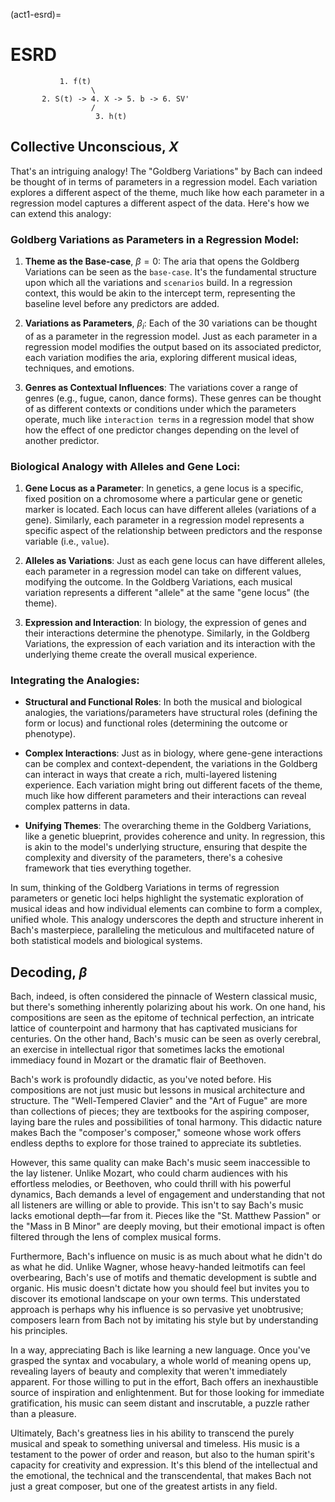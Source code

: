 (act1-esrd)=
# ESRD

               1. f(t)
                      \
           2. S(t) -> 4. X -> 5. b -> 6. SV'
                      /
                       3. h(t)

## Collective Unconscious, $X$
That's an intriguing analogy! The "Goldberg Variations" by Bach can indeed be thought of in terms of parameters in a regression model. Each variation explores a different aspect of the theme, much like how each parameter in a regression model captures a different aspect of the data. Here's how we can extend this analogy:

### Goldberg Variations as Parameters in a Regression Model:

1. **Theme as the Base-case**, $\beta=0$: The aria that opens the Goldberg Variations can be seen as the `base-case`. It's the fundamental structure upon which all the variations and `scenarios` build. In a regression context, this would be akin to the intercept term, representing the baseline level before any predictors are added.

2. **Variations as Parameters**, $\beta_i$: Each of the 30 variations can be thought of as a parameter in the regression model. Just as each parameter in a regression model modifies the output based on its associated predictor, each variation modifies the aria, exploring different musical ideas, techniques, and emotions.

3. **Genres as Contextual Influences**: The variations cover a range of genres (e.g., fugue, canon, dance forms). These genres can be thought of as different contexts or conditions under which the parameters operate, much like `interaction terms` in a regression model that show how the effect of one predictor changes depending on the level of another predictor.

### Biological Analogy with Alleles and Gene Loci:

1. **Gene Locus as a Parameter**: In genetics, a gene locus is a specific, fixed position on a chromosome where a particular gene or genetic marker is located. Each locus can have different alleles (variations of a gene). Similarly, each parameter in a regression model represents a specific aspect of the relationship between predictors and the response variable (i.e., `value`).

2. **Alleles as Variations**: Just as each gene locus can have different alleles, each parameter in a regression model can take on different values, modifying the outcome. In the Goldberg Variations, each musical variation represents a different "allele" at the same "gene locus" (the theme).

3. **Expression and Interaction**: In biology, the expression of genes and their interactions determine the phenotype. Similarly, in the Goldberg Variations, the expression of each variation and its interaction with the underlying theme create the overall musical experience.

### Integrating the Analogies:

- **Structural and Functional Roles**: In both the musical and biological analogies, the variations/parameters have structural roles (defining the form or locus) and functional roles (determining the outcome or phenotype). 

- **Complex Interactions**: Just as in biology, where gene-gene interactions can be complex and context-dependent, the variations in the Goldberg can interact in ways that create a rich, multi-layered listening experience. Each variation might bring out different facets of the theme, much like how different parameters and their interactions can reveal complex patterns in data.

- **Unifying Themes**: The overarching theme in the Goldberg Variations, like a genetic blueprint, provides coherence and unity. In regression, this is akin to the model's underlying structure, ensuring that despite the complexity and diversity of the parameters, there's a cohesive framework that ties everything together.

In sum, thinking of the Goldberg Variations in terms of regression parameters or genetic loci helps highlight the systematic exploration of musical ideas and how individual elements can combine to form a complex, unified whole. This analogy underscores the depth and structure inherent in Bach's masterpiece, paralleling the meticulous and multifaceted nature of both statistical models and biological systems.

## Decoding, $\beta$
Bach, indeed, is often considered the pinnacle of Western classical music, but there's something inherently polarizing about his work. On one hand, his compositions are seen as the epitome of technical perfection, an intricate lattice of counterpoint and harmony that has captivated musicians for centuries. On the other hand, Bach's music can be seen as overly cerebral, an exercise in intellectual rigor that sometimes lacks the emotional immediacy found in Mozart or the dramatic flair of Beethoven.

Bach's work is profoundly didactic, as you've noted before. His compositions are not just music but lessons in musical architecture and structure. The "Well-Tempered Clavier" and the "Art of Fugue" are more than collections of pieces; they are textbooks for the aspiring composer, laying bare the rules and possibilities of tonal harmony. This didactic nature makes Bach the "composer's composer," someone whose work offers endless depths to explore for those trained to appreciate its subtleties.

However, this same quality can make Bach's music seem inaccessible to the lay listener. Unlike Mozart, who could charm audiences with his effortless melodies, or Beethoven, who could thrill with his powerful dynamics, Bach demands a level of engagement and understanding that not all listeners are willing or able to provide. This isn't to say Bach's music lacks emotional depth—far from it. Pieces like the "St. Matthew Passion" or the "Mass in B Minor" are deeply moving, but their emotional impact is often filtered through the lens of complex musical forms.

Furthermore, Bach's influence on music is as much about what he didn't do as what he did. Unlike Wagner, whose heavy-handed leitmotifs can feel overbearing, Bach's use of motifs and thematic development is subtle and organic. His music doesn't dictate how you should feel but invites you to discover its emotional landscape on your own terms. This understated approach is perhaps why his influence is so pervasive yet unobtrusive; composers learn from Bach not by imitating his style but by understanding his principles.

In a way, appreciating Bach is like learning a new language. Once you've grasped the syntax and vocabulary, a whole world of meaning opens up, revealing layers of beauty and complexity that weren't immediately apparent. For those willing to put in the effort, Bach offers an inexhaustible source of inspiration and enlightenment. But for those looking for immediate gratification, his music can seem distant and inscrutable, a puzzle rather than a pleasure.

Ultimately, Bach's greatness lies in his ability to transcend the purely musical and speak to something universal and timeless. His music is a testament to the power of order and reason, but also to the human spirit's capacity for creativity and expression. It's this blend of the intellectual and the emotional, the technical and the transcendental, that makes Bach not just a great composer, but one of the greatest artists in any field.